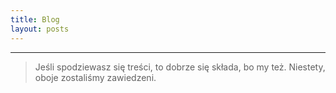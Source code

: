 ```yaml
---
title: Blog
layout: posts
---
```

---
> Jeśli spodziewasz się treści, to dobrze się składa, bo my też. Niestety, oboje zostaliśmy zawiedzeni.